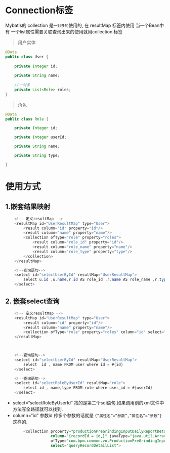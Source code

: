 # Connection标签

Mybatis的 collection 是`一对多的`使用的, 在 resultMap 标签内使用
当一个Bean中有 一个list属性需要关联查询出来的使用就用collection 标签



> 用户实体

```java
@Data
public class User {
    
    private Integer id;
    
    private String name;
    
    //一对多
    private List<Role> roles;
}
```

> 角色

```java
@Data
public class Role {

    private Integer id;

    private Integer userId;

    private String name;

    private String type;

}
```





# 使用方式

## 1.嵌套结果映射

```java
    <!-- 定义resultMap -->
    <resultMap id="UserResultMap" type="User">
        <result column="id" property="id"/>
        <result column="name" property="name"/>
        <collection ofType="role" property="roles">
            <result column="role_id" property="id"/>
            <result column="role_name" property="name"/>
            <result column="role_type" property="type"/>
        </collection>
    </resultMap>

    <!--查询语句-->
    <select id="selectUserById" resultMap="UserResultMap">
        select u.id ,u.name,r.id AS role_id ,r.name AS role_name ,r.type AS role_type FROM user AS u INNER JOIN role AS r ON u.id = r.user_id where u.id = #{id}
    </select>

```



## 2. 嵌套select查询

```java
    <!-- 定义resultMap -->
    <resultMap id="UserResultMap" type="User">
        <result column="id" property="id"/>
        <result column="name" property="name"/>
        <collection ofType="role" property="roles" column="id" select="selectRoleByUserId"/>
    </resultMap>

 

    <!--查询语句-->
    <select id="selectUserById" resultMap="UserResultMap">
        select  id , name FROM user where id = #{id}
    </select>

    <!--查询语句-->
    <select id="selectRoleByUserId" resultMap="role">
        select id , name,type FROM role where user_id = #{userId}
    </select>

```

- select=“selectRoleByUserId” 找的是第二个sql语句,如果调用别的xml文件中方法写全路径就可以找到.
- column=“id” 参数id 传多个参数的话就是 `{“属性名”=“参数”,“属性名”=“参数”}` 这样的.

```sql
        <collection property="productionPreGrindingInputDailyReportDetailVOList" 
        			column="{recordId = id,}" javaType="java.util.ArrayList"
                    ofType="com.bpm.common.vo.ProductionPreGrindingInputDailyReportDetailVO"
                    select="queryRecordDetailList">
```

